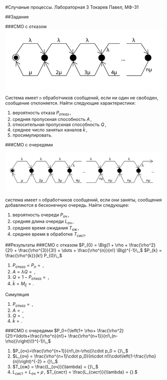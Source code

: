 #Случаные процессы. Лабораторная 3
Токарев Павел, МФ-31

##Задание

###СМО с отказом
![QS with Refuse](./qs_refuse.svg)

Система имеет `n` обработчиков сообщений, если ни один не свободен, сообщение отклоняется.
Найти следующие характеристики:
1. вероятность отказа $P_{отказ}\,,$
2. средняя пропускная способность $A\,,$
3. относительная пропускная способность $Q\,,$
4. среднее число занятых каналов $\bar{k}\,,$
5. просимулировать.

###СМО с очередями

![QS with Queue](./qs_queue.svg)

система имеет `n` обработчиков сообщений, если они заняты, сообщения добавляются в бесконечную очередь.
Найти следующее:
1. вероятность очереди $P_{оч}\,,$
2. средняя длина очереди $L_{оч}\,,$
3. среднее время ожидания $T_{ож}\,,$
4. среднее время в обработке $T_{сист}.$

##Результаты
###СМО с отказом
$P_{0} = \Big(1 + \rho + \frac{\rho^2}{2!} + \frac{\rho^{3}}{3!} + \dots + \frac{\rho^{n}}{n!} \Big)^{-1}\,,$
 $P_{k} = \frac{\rho^{k}}{k!} P_{0}\,,$
1. $P_{отказ} = P_{n} = {}\,,$
2. $A = \lambda Q = {}\,,$
3. $Q = 1 - P_{отказ} = {}\,,$
4. $\bar{k} = M_{\xi} = {}.$

Симуляция
1. $P_{отказ} = {}\,,$
2. $A = {}\,,$
3. $Q = {}\,,$
4. $\bar{k} = {}.$

###СМО с очередями
$P_0={\left(1+ \rho+ \frac{\rho^2}{2!}+\ldots+\frac{\rho^n}{n!}+ \frac{\rho^{n+1}}{n!\,(n-\rho)}\right)\!}^{-1}\,,$
1. $P_{оч}=\frac{\rho^{n+1}}{n!\,(n-\rho)}\cdot p_0 = {}\,,$
2. $L_{оч} = \frac{\rho^{n+1}\cdot p_0}{n\cdot n!}\cdot\left(1-\frac{\rho}{n}\right)^{-2} = {}\,,$
3. $T_{ож} = \frac{L_{оч}}{\lambda} = {}\,,$
4. $L_{сист}=L_{оч}+\rho\,,$
   $T_{сист} = \frac{L_{сист}}{\lambda} = {}.$